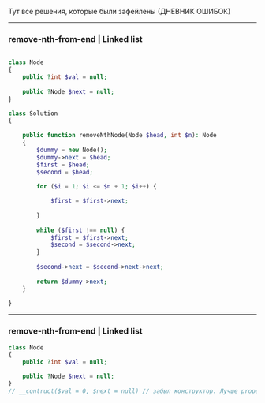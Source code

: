 Тут все решения, которые были зафейлены (ДНЕВНИК ОШИБОК)

---
### remove-nth-from-end | Linked list
```php

class Node
{
    public ?int $val = null;
    
    public ?Node $next = null;
}

class Solution
{
    
    public function removeNthNode(Node $head, int $n): Node
    {
        $dummy = new Node();
        $dummy->next = $head;
        $first = $head;
        $second = $head;
        
        for ($i = 1; $i <= $n + 1; $i++) {

            $first = $first->next;
            
        }
        
        while ($first !== null) {
            $first = $first->next;
            $second = $second->next;
        }
        
        $second->next = $second->next->next;
        
        return $dummy->next;
    }
    
}

```

---
### remove-nth-from-end | Linked list
```php
class Node
{
    public ?int $val = null;

    public ?Node $next = null;
}
// __contruct($val = 0, $next = null) // забыл конструктор. Лучше property promotion !
```